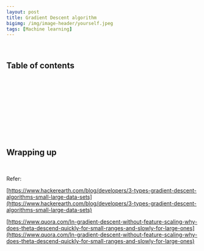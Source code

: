 ```yaml
---
layout: post
title: Gradient Descent algorithm
bigimg: /img/image-header/yourself.jpeg
tags: [Machine learning]
---
```





<br>

## Table of contents





<br>

## 






<br>

## 






<br>

## 





<br>

## Wrapping up




<br>

Refer:

[https://www.hackerearth.com/blog/developers/3-types-gradient-descent-algorithms-small-large-data-sets](https://www.hackerearth.com/blog/developers/3-types-gradient-descent-algorithms-small-large-data-sets)

[https://www.quora.com/In-gradient-descent-without-feature-scaling-why-does-theta-descend-quickly-for-small-ranges-and-slowly-for-large-ones](https://www.quora.com/In-gradient-descent-without-feature-scaling-why-does-theta-descend-quickly-for-small-ranges-and-slowly-for-large-ones)